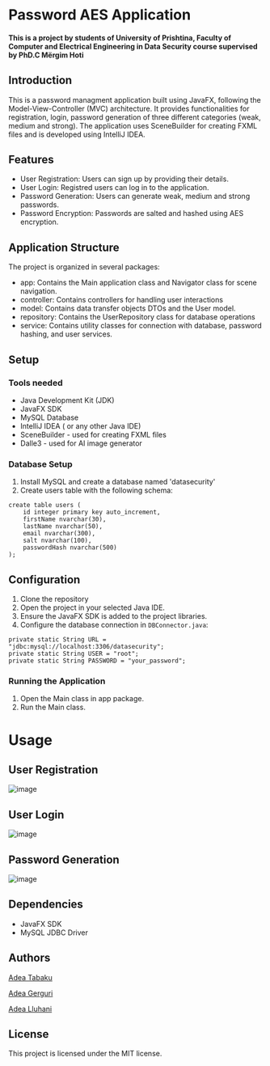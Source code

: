 # Password AES Application

#### This is a project by students of University of Prishtina, Faculty of Computer and Electrical Engineering in Data Security course supervised by PhD.C Mërgim Hoti

## Introduction

This is a password managment application built using JavaFX, following the Model-View-Controller (MVC) architecture. It provides functionalities for registration, login, password generation of three different categories (weak, medium and strong). The application uses SceneBuilder for creating FXML files and is developed using IntelliJ IDEA.

## Features

- User Registration: Users can sign up by providing their details.
- User Login: Registred users can log in to the application.
- Password Generation: Users can generate weak, medium and strong passwords.
- Password Encryption: Passwords are salted and hashed using AES encryption.

## Application Structure

The project is organized in several packages:

- app: Contains the Main application class and Navigator class for scene navigation.
- controller: Contains controllers for handling user interactions
- model: Contains data transfer objects DTOs and the User model.
- repository: Contains the UserRepository class for database operations
- service: Contains utility classes for connection with database, password hashing, and user services.

## Setup

### Tools needed
- Java Development Kit (JDK) 
- JavaFX SDK
- MySQL Database
- IntelliJ IDEA ( or any other Java IDE)
- SceneBuilder - used for creating FXML files
- Dalle3 - used for AI image generator

### Database Setup
1. Install MySQL and create a database named 'datasecurity'
2. Create  users table with the following schema:

```
create table users (
	id integer primary key auto_increment,
    firstName nvarchar(30),
    lastName nvarchar(50),
    email nvarchar(300),
    salt nvarchar(100),
    passwordHash nvarchar(500)
);
```

## Configuration

1. Clone the repository
2. Open the project in your selected Java IDE.
3. Ensure the JavaFX SDK is added to the project libraries.
4. Configure the database connection in `DBConnector.java`:

```
private static String URL = "jdbc:mysql://localhost:3306/datasecurity";
private static String USER = "root";
private static String PASSWORD = "your_password";
```
### Running the Application
1. Open the Main class in app package.
2. Run the Main class.

# Usage

## User Registration

![image](https://github.com/adea-gerguri/DataSecurity/assets/153314075/aa7f680b-5acd-4547-8901-1637b312f672)


## User Login

![image](https://github.com/adea-gerguri/DataSecurity/assets/153314075/14c88ca4-7213-4c9c-84f1-af35955df89a)


## Password Generation

![image](https://github.com/adea-gerguri/DataSecurity/assets/153314075/16467dca-8070-4f3d-8c71-d1eaec50a035)

## Dependencies

- JavaFX SDK
- MySQL JDBC Driver

## Authors

[Adea Tabaku](https://github.com/adeatabaku1)

[Adea Gerguri](https://github.com/adea-gerguri)

[Adea Lluhani](https://github.com/adealluhani)


## License

This project is licensed under the MIT license.
